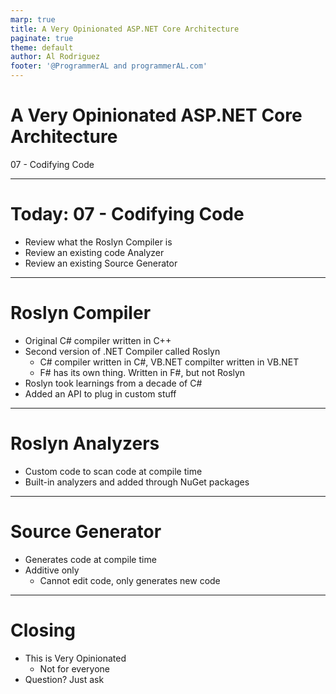 ```yaml
---
marp: true
title: A Very Opinionated ASP.NET Core Architecture
paginate: true
theme: default
author: Al Rodriguez
footer: '@ProgrammerAL and programmerAL.com'
---
```


# A Very Opinionated ASP.NET Core Architecture

07 - Codifying Code

---

# Today: 07 - Codifying Code

- Review what the Roslyn Compiler is
- Review an existing code Analyzer
- Review an existing Source Generator

---

# Roslyn Compiler

* Original C# compiler written in C++
* Second version of .NET Compiler called Roslyn
  - C# compiler written in C#, VB.NET compilter written in VB.NET
  - F# has its own thing. Written in F#, but not Roslyn
* Roslyn took learnings from a decade of C#
* Added an API to plug in custom stuff

---

# Roslyn Analyzers

- Custom code to scan code at compile time
- Built-in analyzers and added through NuGet packages

---

# Source Generator

- Generates code at compile time
- Additive only
  - Cannot edit code, only generates new code

---

# Closing

- This is Very Opinionated
  - Not for everyone
- Question? Just ask

